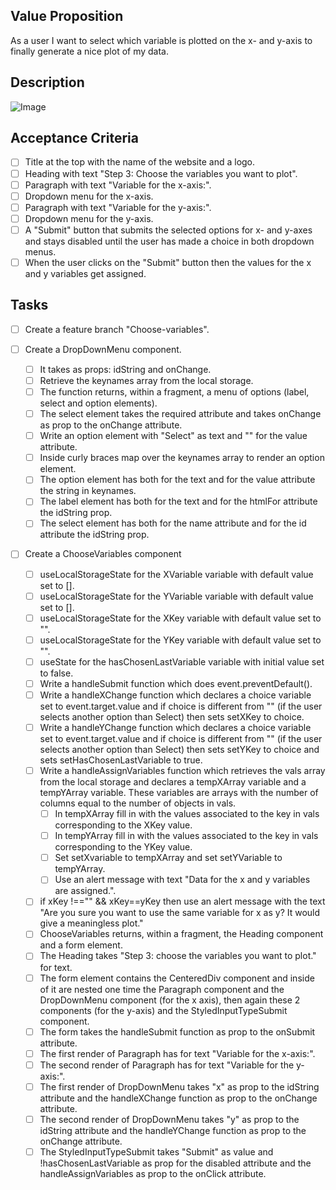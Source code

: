 ## Value Proposition

As a user I want to select which variable is plotted on the x- and y-axis
to finally generate a nice plot of my data.

## Description

![Image](https://github.com/catdieval/capstone-plotdata/assets/148149765/0ee23bbe-bc88-4f3f-8ba6-cc55d0b68435)

## Acceptance Criteria

- [ ] Title at the top with the name of the website and a logo.
- [ ] Heading with text "Step 3: Choose the variables you want to plot".
- [ ] Paragraph with text "Variable for the x-axis:".
- [ ] Dropdown menu for the x-axis.
- [ ] Paragraph with text "Variable for the y-axis:".
- [ ] Dropdown menu for the y-axis.
- [ ] A "Submit" button that submits the selected options for x- and y-axes and stays disabled until the user has made a choice in both dropdown menus.
- [ ] When the user clicks on the "Submit" button then the values for the x and y variables get assigned.

## Tasks

- [ ] Create a feature branch "Choose-variables".

- [ ] Create a DropDownMenu component.

  - [ ] It takes as props: idString and onChange.
  - [ ] Retrieve the keynames array from the local storage.
  - [ ] The function returns, within a fragment, a menu of options (label, select and option elements).
  - [ ] The select element takes the required attribute and takes onChange as prop to the onChange attribute.
  - [ ] Write an option element with "Select" as text and "" for the value attribute.
  - [ ] Inside curly braces map over the keynames array to render an option element.
  - [ ] The option element has both for the text and for the value attribute the string in keynames.
  - [ ] The label element has both for the text and for the htmlFor attribute the idString prop.
  - [ ] The select element has both for the name attribute and for the id attribute the idString prop.

- [ ] Create a ChooseVariables component
  - [ ] useLocalStorageState for the XVariable variable with default value set to [].
  - [ ] useLocalStorageState for the YVariable variable with default value set to [].
  - [ ] useLocalStorageState for the XKey variable with default value set to "".
  - [ ] useLocalStorageState for the YKey variable with default value set to "".
  - [ ] useState for the hasChosenLastVariable variable with initial value set to false.
  - [ ] Write a handleSubmit function which does event.preventDefault().
  - [ ] Write a handleXChange function which declares a choice variable set to event.target.value and if choice is different from "" (if the user selects another option than Select) then sets setXKey to choice.
  - [ ] Write a handleYChange function which declares a choice variable set to event.target.value and if choice is different from "" (if the user selects another option than Select) then sets setYKey to choice and sets setHasChosenLastVariable to true.
  - [ ] Write a handleAssignVariables function which retrieves the vals array from the local storage and declares a tempXArray variable and a tempYArray variable. These variables are arrays with the number of columns equal to the number of objects in vals.
    - [ ] In tempXArray fill in with the values associated to the key in vals corresponding to the XKey value.
    - [ ] In tempYArray fill in with the values associated to the key in vals corresponding to the YKey value.
    - [ ] Set setXvariable to tempXArray and set setYVariable to tempYArray.
    - [ ] Use an alert message with text "Data for the x and y variables are assigned.".
  - [ ] if xKey !=="" && xKey==yKey then use an alert message with the text "Are you sure you want to use the same variable for x as y? It would give a meaningless plot."
  - [ ] ChooseVariables returns, within a fragment, the Heading component and a form element.
  - [ ] The Heading takes "Step 3: choose the variables you want to plot." for text.
  - [ ] The form element contains the CenteredDiv component and inside of it are nested one time the Paragraph component and the DropDownMenu component (for the x axis), then again these 2 components (for the y-axis) and the StyledInputTypeSubmit component.
  - [ ] The form takes the handleSubmit function as prop to the onSubmit attribute.
  - [ ] The first render of Paragraph has for text "Variable for the x-axis:".
  - [ ] The second render of Paragraph has for text "Variable for the y-axis:".
  - [ ] The first render of DropDownMenu takes "x" as prop to the idString attribute and the handleXChange function as prop to the onChange attribute.
  - [ ] The second render of DropDownMenu takes "y" as prop to the idString attribute and the handleYChange function as prop to the onChange attribute.
  - [ ] The StyledInputTypeSubmit takes "Submit" as value and !hasChosenLastVariable as prop for the disabled attribute and the handleAssignVariables as prop to the onClick attribute.
